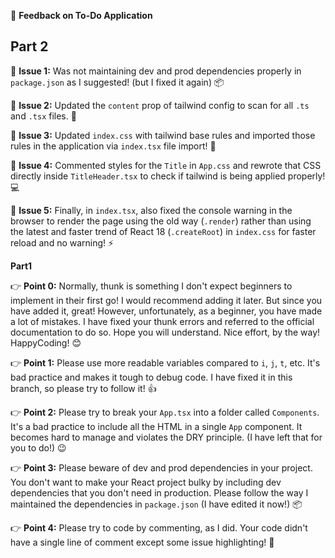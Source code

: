 📌 **Feedback on To-Do Application**

## Part 2

🔸 **Issue 1:**
Was not maintaining dev and prod dependencies properly in `package.json` as I suggested! (but I fixed it again) 📦

🔸 **Issue 2:**
Updated the `content` prop of tailwind config to scan for all `.ts` and `.tsx` files. 📄

🔸 **Issue 3:**
Updated `index.css` with tailwind base rules and imported those rules in the application via `index.tsx` file import! 💅

🔸 **Issue 4:**
Commented styles for the `Title` in `App.css` and rewrote that CSS directly inside `TitleHeader.tsx` to check if tailwind is being applied properly! 💻

🔸 **Issue 5:**
Finally, in `index.tsx`, also fixed the console warning in the browser to render the page using the old way (`.render`) rather than using the latest and faster trend of React 18 (`.createRoot`) in `index.css` for faster reload and no warning! ⚡️

**Part1**

👉 **Point 0:**
Normally, thunk is something I don't expect beginners to implement in their first go! I would recommend adding it later. But since you have added it, great! However, unfortunately, as a beginner, you have made a lot of mistakes. I have fixed your thunk errors and referred to the official documentation to do so. Hope you will understand. Nice effort, by the way! HappyCoding! 😊

👉 **Point 1:**
Please use more readable variables compared to `i`, `j`, `t`, etc. It's bad practice and makes it tough to debug code. I have fixed it in this branch, so please try to follow it! 👍

👉 **Point 2:**
Please try to break your `App.tsx` into a folder called `Components`. It's a bad practice to include all the HTML in a single `App` component. It becomes hard to manage and violates the DRY principle. (I have left that for you to do!) 😉

👉 **Point 3:**
Please beware of dev and prod dependencies in your project. You don't want to make your React project bulky by including dev dependencies that you don't need in production. Please follow the way I maintained the dependencies in `package.json` (I have edited it now!) 📦

👉 **Point 4:**
Please try to code by commenting, as I did. Your code didn't have a single line of comment except some issue highlighting! 🤔
